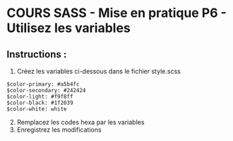 # COURS SASS - Mise en pratique P6 - Utilisez les variables

## Instructions :

1. Créez les variables ci-dessous dans le fichier style.scss
```
$color-primary: #a5b4fc
$color-secondary: #242424
$color-light: #f9f8ff
$color-black: #1f2039
$color-white: white
```

2. Remplacez les codes hexa par les variables
3. Enregistrez les modifications